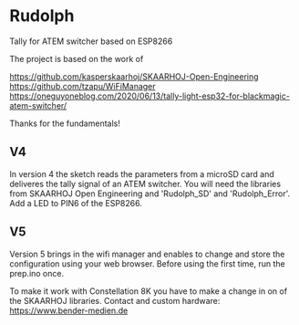 # Rudolph
Tally for ATEM switcher based on ESP8266
 
The project is based on the work of

https://github.com/kasperskaarhoj/SKAARHOJ-Open-Engineering <br>
https://github.com/tzapu/WiFiManager <br>
https://oneguyoneblog.com/2020/06/13/tally-light-esp32-for-blackmagic-atem-switcher/

Thanks for the fundamentals!

V4
----------------------------
In version 4 the sketch reads the parameters from a microSD card and deliveres the tally signal of an ATEM switcher. You will need the libraries from SKAARHOJ Open Engineering and 'Rudolph_SD' and 'Rudolph_Error'. Add a LED to PIN6 of the ESP8266.

V5
----------------------------
Version 5 brings in the wifi manager and enables to change and store the configuration using your web browser. Before using the first time, run the prep.ino once.




To make it work with Constellation 8K you have to make a change in on of the SKAARHOJ libraries.
Contact and custom hardware: https://www.bender-medien.de
